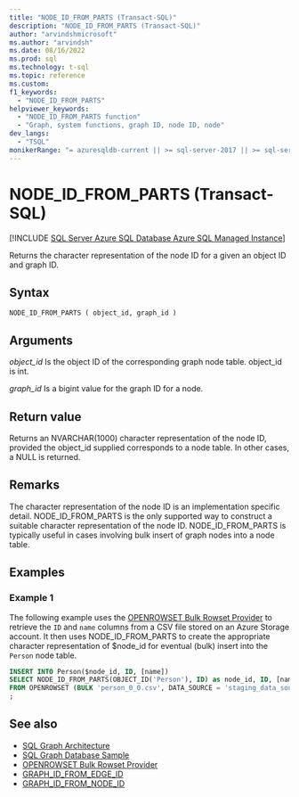 ```yaml
---
title: "NODE_ID_FROM_PARTS (Transact-SQL)"
description: "NODE_ID_FROM_PARTS (Transact-SQL)"
author: "arvindshmicrosoft"
ms.author: "arvindsh"
ms.date: 08/16/2022
ms.prod: sql
ms.technology: t-sql
ms.topic: reference
ms.custom:
f1_keywords:
  - "NODE_ID_FROM_PARTS"
helpviewer_keywords:
  - "NODE_ID_FROM_PARTS function"
  - "Graph, system functions, graph ID, node ID, node"
dev_langs:
  - "TSQL"
monikerRange: "= azuresqldb-current || >= sql-server-2017 || >= sql-server-linux-2017 || = azuresqldb-mi-current"
---
```

# NODE_ID_FROM_PARTS (Transact-SQL)
[!INCLUDE [SQL Server Azure SQL Database Azure SQL Managed Instance](../../includes/applies-to-version/sqlserver2017-asdb-asdbmi.md)]

Returns the character representation of the node ID for a given an object ID and graph ID.

## Syntax  
  
```syntaxsql  
NODE_ID_FROM_PARTS ( object_id, graph_id )
```
  
## Arguments

 *object_id*
 Is the object ID of the corresponding graph node table. object_id is int.

 *graph_id*
 Is a bigint value for the graph ID for a node.

## Return value

Returns an NVARCHAR(1000) character representation of the node ID, provided the object_id supplied corresponds to a node table. In other cases, a NULL is returned.

## Remarks  

The character representation of the node ID is an implementation specific detail. NODE_ID_FROM_PARTS is the only supported way to construct a suitable character representation of the node ID. NODE_ID_FROM_PARTS is typically useful in cases involving bulk insert of graph nodes into a node table.
  
## Examples

### Example 1

The following example uses the [OPENROWSET Bulk Rowset Provider](../../relational-databases/import-export/bulk-import-large-object-data-with-openrowset-bulk-rowset-provider.md) to retrieve the `ID` and `name` columns from a CSV file stored on an Azure Storage account. It then uses NODE_ID_FROM_PARTS to create the appropriate character representation of $node_id for eventual (bulk) insert into the `Person` node table.
  
```sql
INSERT INTO Person($node_id, ID, [name])
SELECT NODE_ID_FROM_PARTS(OBJECT_ID('Person'), ID) as node_id, ID, [name]
FROM OPENROWSET (BULK 'person_0_0.csv', DATA_SOURCE = 'staging_data_source', FORMATFILE = 'format-files/person.xml', FORMATFILE_DATA_SOURCE = 'format_files_source', FIRSTROW = 2) AS staging_data;
;
```  

## See also  

- [SQL Graph Architecture](../../relational-databases/graphs/sql-graph-architecture.md)  
- [SQL Graph Database Sample](../../relational-databases/graphs/sql-graph-sample.md)
- [OPENROWSET Bulk Rowset Provider](../../relational-databases/import-export/bulk-import-large-object-data-with-openrowset-bulk-rowset-provider.md)
- [GRAPH_ID_FROM_EDGE_ID](./graph-id-from-edge-id-transact-sql.md)
- [GRAPH_ID_FROM_NODE_ID](./graph-id-from-node-id-transact-sql.md)

